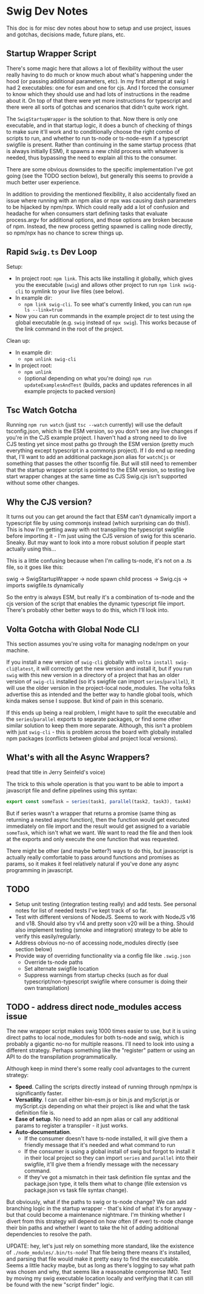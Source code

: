 # Swig Dev Notes

This doc is for misc dev notes about how to setup and use project, issues and gotchas, decisions made, future plans, etc.

## Startup Wrapper Script

There's some magic here that allows a lot of flexibility without the user really having to do much or know much about what's happening under the hood (or passing additional parameters, etc). In my first attempt at swig I had 2 executables: one for esm and one for cjs. And I forced the consumer to know which they should use and had lots of instructions in the readme about it. On top of that there were yet more instructions for typescript and there were all sorts of gotchas and scenarios that didn't quite work right.

The `SwigStartupWrapper` is the solution to that. Now there is only one executable, and in that startup logic, it does a bunch of checking of things to make sure it'll work and to conditionally choose the right combo of scripts to run, and whether to run ts-node or ts-node-esm if a typescript swigfile is present. Rather than continuing in the same startup process (that is always initially ESM), it spawns a new child process with whatever is needed, thus bypassing the need to explain all this to the consumer.

There are some obvious downsides to the specific implementation I've got going (see the TODO section below), but generally this seems to provide a much better user experience.

In addition to providing the mentioned flexibility, it also accidentally fixed an issue where running with an npm alias or npx was causing dash parameters to be hijacked by npm/npx. Which could really add a lot of confusion and headache for when consumers start defining tasks that evaluate process.argv for additional options, and those options are broken because of npm. Instead, the new process getting spawned is calling node directly, so npm/npx has no chance to screw things up.

## Rapid `Swig.ts` Dev Loop

Setup:

- In project root: `npm link`. This acts like installing it globally, which gives you the executable (`swig`) and allows other project to run `npm link swig-cli` to symlink to your live files (see below).
- In example dir:
    - `npm link swig-cli`. To see what's currently linked, you can run `npm ls --link=true`
- Now you can run commands in the example project dir to test using the global executable (e.g. `swig` instead of `npx swig`). This works because of the link command in the root of the project.

Clean up:
- In example dir:
    - `npm unlink swig-cli`
- In project root:
    - `npm unlink`
    - (optional depending on what you're doing) `npm run updateExamplesAndTest` (builds, packs and updates references in all example projects to packed version)

## Tsc Watch Gotcha

Running `npm run watch` (just `tsc --watch` currently) will use the default tsconfig.json, which is the ESM version, so you don't see any live changes if you're in the CJS example project. I haven't had a strong need to do live CJS testing yet since most paths go through the ESM version (pretty much everything except typescript in a commonjs project). If I do end up needing that, I'll want to add an additional package.json alias for `watchCjs` or something that passes the other tsconfig file. But will still need to remember that the startup wrapper script is pointed to the ESM version, so testing live start wrapper changes at the same time as CJS Swig.cjs isn't supported without some other changes.

## Why the CJS version?

It turns out you can get around the fact that ESM can't dynamically import a typescript file by using commonjs instead (which surprising can do this!). This is how I'm getting away with not transpiling the typescript swigfile before importing it - I'm just using the CJS version of swig for this scenario. Sneaky. But may want to look into a more robust solution if people start actually using this...

This is a little confusing because when I'm calling ts-node, it's not on a .ts file, so it goes like this:

swig -> SwigStartupWrapper -> node spawn child process -> Swig.cjs -> imports swigfile.ts dynamically

So the entry is always ESM, but really it's a combination of ts-node and the cjs version of the script that enables the dynamic typescript file import. There's probably other better ways to do this, which I'll look into.

## Volta Gotcha with Global Node CLI

This section assumes you're using volta for managing node/npm on your machine.

If you install a new version of `swig-cli` globally with `volta install swig-cli@latest`, it will correctly get the new version and install it, but if you run `swig` with this new version in a directory of a project that has an older version of `swig-cli` installed (so it's swigfile can import `series`/`parallel`), it will use the older version in the project-local node_modules. The volta folks advertise this as intended and the better way to handle global tools, which kinda makes sense I suppose. But kind of pain in this scenario.

If this ends up being a real problem, I might have to split the executable and the `series`/`parallel` exports to separate packages, or find some other similar solution to keep them more separate. Although, this isn't a problem with just `swig-cli` - this is problem across the board with globally installed npm packages (conflicts between global and project local versions).

## What's with all the Async Wrappers?

(read that title in Jerry Seinfeld's voice)

The trick to this whole operation is that you want to be able to import a javascript file and define pipelines using this syntax:

```javascript
export const someTask = series(task1, parallel(task2, task3), task4)
```

But if series wasn't a wrapper that returns a promise (same thing as returning a nested async function), then the function would get executed immediately on file import and the result would get assigned to a variable `someTask`, which isn't what we want. We want to read the file and then look at the exports and only execute the one function that was requested.

There might be other (and maybe better?) ways to do this, but javascript is actually really comfortable to pass around functions and promises as params, so it makes it feel relatively natural if you've done any async programming in javascript.

## TODO

- Setup unit testing (integration testing really) and add tests. See personal notes for list of needed tests I've kept track of so far.
- Test with different versions of NodeJS. Seems to work with NodeJS v16 and v18. Should also try v14 and pretty soon v20 will be a thing. Should also implement testing (smoke and integration) strategy to be able to verify this easily/regularly.
- Address obvious no-no of accessing node_modules directly (see section below)
- Provide way of overriding functionality via a config file like `.swig.json`
    - Override ts-node paths
    - Set alternate swigfile location
    - Suppress warnings from startup checks (such as for dual typescript/non-typescript swigfile where consumer is doing their own transpilation)

## TODO - address direct node_modules access issue

The new wrapper script makes swig 1000 times easier to use, but it is using direct paths to local node_modules for both ts-node and swig, which is probably a gigantic no-no for multiple reasons. I'll need to look into using a different strategy. Perhaps something like the "register" pattern or using an API to do the transpilation programmatically. 

Although keep in mind there's some really cool advantages to the current strategy:

- **Speed**. Calling the scripts directly instead of running through npm/npx is significantly faster.
- **Versatility**. I can call either bin-esm.js or bin.js and myScript.js or myScript.cjs depending on what their project is like and what the task definition file is.
- **Ease of setup**. No need to add an npm alias or call any additional params to register a transpiler - it just works.
- **Auto-documentation**.
    - If the consumer doesn't have ts-node installed, it will give them a friendly message that it's needed and what command to run
    - If the consumer is using a global install of swig but forgot to install it in their local project so they can import `series` and `parallel` into their swigfile, it'll give them a friendly message with the necessary command.
    - If they've got a mismatch in their task definition file syntax and the package.json type, it tells them what to change (file extension vs package.json vs task file syntax change).

But obviously, what if the paths to swig or ts-node change? We can add branching logic in the startup wrapper - that's kind of what it's for anyway - but that could become a maintenance nightmare. I'm thinking whether I divert from this strategy will depend on how often (if ever) ts-node change their bin paths and whether I want to take the hit of adding additional dependencies to resolve the path.

UPDATE: hey, let's just rely on something more standard, like the existence of `./node_modules/.bin/ts-node`! That file being there means it's installed, and parsing that file would make it pretty easy to find the executable. Seems a little hacky maybe, but as long as there's logging to say what path was chosen and why, that seems like a reasonable compromise IMO. Test by moving my swig executable location locally and verifying that it can still be found with the new "script finder" logic.
